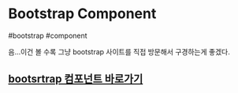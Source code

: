 # Bootstrap Component

#bootstrap #component

음...이건 볼 수록 그냥 bootstrap 사이트를 직접 방문해서 구경하는게 좋겠다.



## [bootsrtrap 컴포넌트 바로가기](https://getbootstrap.com/docs/5.2/components/)